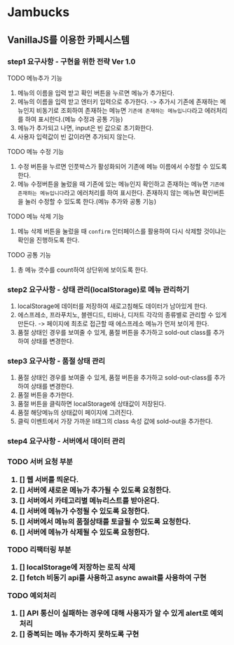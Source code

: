 # Jambucks
<h2>VanillaJS를 이용한 카페시스템</h2>

<h3>step1 요구사항 - 구현을 위한 전략 Ver 1.0</h3>

TODO 메뉴추가 기능

1. 메뉴의 이름을 입력 받고 확인 버튼을 누르면 메뉴가 추가된다.
2. 메뉴의 이름을 입력 받고 엔터키 입력으로 추가한다.
-> 추가시 기존에 존재하는 메뉴인지 비동기로 조회하여 존재하는 메뉴면  `기존에 존재하는 메뉴입니다`라고 에러처리를 하여 표시한다.(메뉴 수정과 공통 기능)
3. 메뉴가 추가되고 나면, input은 빈 값으로 초기화한다.
4. 사용자 입력값이 빈 값이라면 추가되지 않는다.

TODO 메뉴 수정 기능

1. 수정 버튼을 누르면 인풋박스가 활성화되어 기존에 메뉴 이름에서 수정할 수 있도록 한다.
2. 메뉴 수정버튼을 눌렀을 때 기존에 있는 메뉴인지 확인하고 존재하는 메뉴면 `기존에 존재하는 메뉴입니다`라고 에러처리를 하여 표시한다. 존재하지 않는 메뉴면 확인버튼을 눌러 수정할 수 있도록 한다.(메뉴 추가와 공통 기능)

TODO 메뉴 삭제 기능

1. 메뉴 삭제 버튼을 눌렀을 때 `confirm` 인터페이스를 활용하여 다시 삭제할 것이냐는 확인을 진행하도록 한다.

TODO 공통 기능

1. 총 메뉴 갯수를 count하여 상단위에 보이도록 한다.

<h3>step2 요구사항 - 상태 관리(localStorage)로 메뉴 관리하기</h3>

1. localStorage에 데이터를 저장하여 새로고침해도 데이터가 남아있게 한다.
2. 에스프레소, 프라푸치노, 블렌디드, 티바나, 디저트 각각의 종류별로 관리할 수 있게 만든다.
 -> 페이지에 최초로 접근할 때 에스프레소 메뉴가 먼저 보이게 한다.
 3. 품절 상태인 경우를 보여줄 수 있게, 품절 버튼을 추가하고 sold-out class를 추가하여 상태를 변경한다.

<h3>step3 요구사항 - 품절 상태 관리</h3>

1. 품절 상태인 경우를 보여줄 수 있게, 품절 버튼을 추가하고 sold-out-class를 추가하여 상태를 변경한다.
2. 품절 버튼을 추가한다.
3. 품절 버튼을 클릭하면 localStorage에 상태값이 저장된다.
4. 품절 해당메뉴의 상태값이 페이지에 그려진다.
5. 클릭 이벤트에서 가장 가까운 li태그의 class 속성 값에 sold-out을 추가한다.

<h3>step4 요구사항 - 서버에서 데이터 관리<h3>

TODO 서버 요청 부분

1. [] 웹 서버를 띄운다.
2. [] 서버에 새로운 메뉴가 추가될 수 있도록 요청한다.
3. [] 서버에서 카테고리별 메뉴리스트를 받아온다.
4. [] 서버에 메뉴가 수정될 수 있도록 요청한다.
5. [] 서버에서 메뉴의 품절상태를 토글될 수 있도록 요청한다.
6. [] 서버에 메뉴가 삭제될 수 있도록 요청한다.

TODO 리팩터링 부분

1. [] localStorage에 저장하는 로직 삭제
2. [] fetch 비동기 api를 사용하고 async await를 사용하여 구현

TODO 예외처리

1. [] API 통신이 실패하는 경우에 대해 사용자가 알 수 있게 alert로 예외처리
2. [] 중복되는 메뉴 추가하지 못하도록 구현